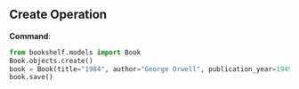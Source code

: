 ## Create Operation

**Command**:
```python
from bookshelf.models import Book
Book.objects.create()
book = Book(title="1984", author="George Orwell", publication_year=1949)
book.save()
